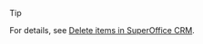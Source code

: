 <!-- markdownlint-disable-file MD041 -->
> [!TIP]
> For details, see [Delete items in SuperOffice CRM][1].

<!-- Referenced links -->
[1]: ../getting-started/deleting-elements.md

